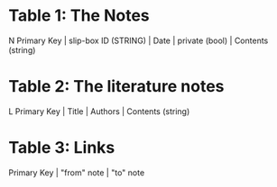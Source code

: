 Table 1: The Notes
==================

N Primary Key | slip-box ID (STRING) | Date | private (bool) | Contents (string)

Table 2: The literature notes
=============================

L Primary Key | Title | Authors | Contents (string)

Table 3: Links
==============

Primary Key | "from" note | "to" note
